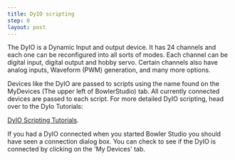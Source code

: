 ```yaml
---
title: DyIO scripting
step: 0
layout: post
---
```


The DyIO is a Dynamic Input and output device. It has 24 channels and each one can be reconfigured into all sorts of modes. Each channel can be digital input, digital output and hobby servo. Certain channels also have analog inputs, Waveform (PWM) generation, and many more options. 

Devices like the DyIO are passed to scripts using the name found on the MyDevices (The upper left of BowlerStudio) tab. All currently connected devices are passed to each script. For more detailed DyIO scripting, head over to the DyIo Tutorials: 

  [DyIO Scripting Tutorials](/DyIO-Programming/Digital-Input-Example-Simple/).

If you had a DyIO connected when you started Bowler Studio you should have seen a connection dialog box.
You can check to see if the DyIO is connected by clicking on the 'My Devices' tab.

<script src="https://gist.github.com/madhephaestus/5da47af65fbc1f991821.js"></script>
